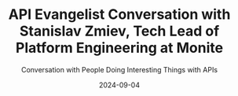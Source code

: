 ---
title: API Evangelist Conversation with Stanislav Zmiev, Tech Lead of Platform Engineering at Monite
description: A very focused conversation on change management and versioning with Stanislav Zmiev, Tech Lead of Platform Engineering at invoicing  and bill pay provider Monite. Stanislav had an extremely nuanced and pragmatic view of API versioning, which I think sets the stage for a very healthy discussion for any company looking to version their mission critical APIs.
date: 2024-09-04
youtubeId: DqO0Ez3FXSU
guestName: Stanislav Zmiev
guestRole: Tech Lead of Platform Engineering
guestCompany: Monite
guestIndustry: Invoicing
guestImage: /assets/img/people/stanislav-zmiev-headshot.jpeg
bio: Stanislav is the author of Cadwyn, the world's most sophisticated API Versioning framework, and in their spare time they have also authored many smaller open-source projects, all of which can be found via their Github profile.
obfuscated: false
summary: Taking a pragmatic view of how and why you should be versioning your APIs, and having a full accounting of the cost involved, while emulating the best approaches available out there today.
subtitle: Conversation with People Doing Interesting Things with APIs
audio_file: https://kinlane-productions2.s3.amazonaws.com/api-evangelist-conversations/api-evangelist-conversation-2024-09-03-stanislav-zmiev-monite.wav 
audio_length: 89275814
sound_cloud: https://soundcloud.com/kinlane/api-evangelist-conversation-with-stanislav-zmiev-tech-lead-of-platform-engineering-at-monite
duration: '0:16:05'
publish_date: "2024-09-04 15:00:00"
url: https://conversations.apievangelist.com/sessions/2024-09-040-stanislav-zmiev-monite.html
tags:
  - Invoicing
  - Bill Pay
  - Versioning
  - Financial
partnerImage: https://api-evangelist.twic.pics/partners/bump-banner-728.png
partnerUrl: https://bit.ly/3MEOGa9
partnerTitle: The API doc platform for Tech Writers & Engineers
conversation:

  - question: Who are you?
    answer: Hi, my name is Dennis Loves Me. I'm a tech lead of platform engineering at Monite. I am, uh, I guess, uh, I also love APIs. I love making them good, but not just the APIs. Uh, I also do open source. I do publications, uh, podcasts, uh, conferences, all sorts of things. Essentially, I just love the technology. And, uh, I love talking about APIs.

  - question: Why is API change management important?
    answer: Well, it's not always important, I guess. Um, So when you have a very small API that is used only by internal clients, especially repository as you, you know, they've got the same kind of deployment as you, then managing API changes is easy, you know, you just change things at the same time, or, you know, You do them in three steps of like, you know, extending the API, then, um, changing, switching your client, and then, uh, switching your API, removing, uh, what you had in the old one. It's very simple, but once your API becomes public, Once your API starts being used by external clients, and especially once your company is built around your API, which is the case for some companies which call themselves API first company, that's where we have the problem. Because every time we mismanage anything regarding our API, for example, if we change it, uh, at a breaking change, our clients are going to be broken, our clients are going to lose money. Same goes for when, for example, you know, we're not doing it accidentally, but you know, we, we decided that we want to change something about it, you know, a new feature, whatever, but the feature, uh, is a breaking change in the API. You know, it requires new arguments or we're renaming something again, even if we tell our clients beforehand, if they miss it, or if anything else happens, they're going to be broken. They're going to be losing money. And as a result, we're also doing it. So. Which is why we're taking great care of making sure that our clients never break. 

  - question: What is API versioning?
    answer: Essentially, API versioning in its simplest form is saying, okay, this for, uh, this version of API has these endpoints with these schemas, whatever we were returning this things. And then we add like a path, uh, variable of say, where we say V2 of the same path. It's going to have different endpoints or, you know, different response, uh, responses or whatever, different business logic. And we just say that this endpoint exists in this API, this, and another endpoint exists in that API. So essentially it's having two versions, two, uh, instances of your API deployed at the same time. And there are like a billion ways to do this, but, uh, nobody tells you which these ways are. 

  - question: Why did you build your versioning solution as open-source?
    answer: I guess, uh, calling, calling us just the payments API is not enough. Uh, Monite does everything regarding to invoicing and documents. Essentially, we, uh, we are embedded invoicing, where we are a super app that does integrations with, uh, accounting providers, payments providers, all sorts of things. So we do a lot more than just payments. Uh, but yeah, the, um, The reason, the reason I built it is as an API first company that Monad is, we take great care of our APIs. And we have multiple clients that are using it, using different versions of it. And at some point, we started trying out the basic solutions, you know, Oh, let's, let's just copy this code for one version, you know, paste it and let's see how it goes. You know, the, the, the simplest approach. We were, we were also thinking about, oh, should we use semantic versioning or date based versioning? Where should we put it? We decided to put it into the header instead of the path. But instead, we should have thought, well, how do you actually manage these versions? It's because when you copy them, um, after five versions, you have five times the code and that is impossible to manage. That, that becomes really bad. I've heard of people doing 20, uh, versions like this. Happily, this wasn't us. Um, for us, it has become so painful that at some point I decided to, you know, look elsewhere. I decided to look at how other companies do it. That's when I found, uh, what Stripe does. And, uh, essentially I spoke with, uh, Brander Leach, the guy, one of, one of the guys managing it at Stripe, uh, before, you know, I, we, we, we discussed how versioning could be done and that's where I got the idea for the framework that I built. It's called Cadwin. Essentially, it's, it does rolling API version. Our developers support, and Stripe does a similar thing, I guess, Uh, our developers support only the latest version of the API, And they describe, every time they make a breaking change, Every time they, uh, make a new version, They describe the difference between the previous version and this version. This allows us to essentially know how the versions have been changed. What has been breaking and as a result, we, we have a tool that allows us to Automatically convert every version into every other version as a result Our developers have to support only one version, but our clients are getting all of them at once if our client wants version from 2022 I guess 2023 But I guess, uh, 2022 is not used anymore, so we've already discontinued it. But, uh, all of the versions that are active, that are used by someone, you can, you know, you can freely use it or upgrade. And, uh, oftentimes it allows us to even ship features to older versions. So you don't even have to upgrade to get some of the new features. And I guess this is the biggest thing about it. It's cheap and easy to support. 

  - question: What is the cost of API versioning?
    answer: Well, so the, the most expensive part of it, I guess, is building such a framework. It, it took me, you know, incredible amount of time to, uh, get it just right. Uh, thankfully, Catwin has all sorts of documentation on how to build such a framework because nobody ever described it. So it's probably going to be easier, but after you build it, you, you start running into unforeseen problems. Uh, you know, you're like, okay, we're just changing our versions. But then all of a sudden you realize that in some versions, well, in some newer versions, the data is a little bit different. The data, your data might have a different structure and your developers, especially if they have never versioned, they're running into this state of, um, thinking that versioning data is fine, that now we're versioning everything, not just, uh, the API con. And that's, uh, where you start getting into the problems of, Oh, the client created this thing on version one, but then in version three, three, they started trying to use it and some errors and then the reverse is also true. They created a version two, three, but then started using version one, whatever it's, it's crazy. And so my recommendation to anybody, any startup, any company that is, uh, you know, thinking of doing versioning, be careful. It comes with a huge price. It's incredibly steep. And, uh, yes, it allows you to make, like, the perfect API in terms of the design. It allows you to change your design at any time without affecting your clients. It allows you to, you know, make it pretty, make it easy to, you know, uh, to evolve. But the initial investment of, uh, learning, you know, teaching your, uh, developers how to work with, of managing these API change logs, Of, uh, building the framework of, uh, you know, managing all these versions. Sometimes it's, it's a work of art, you know, to, to create a new version without breaking old stuff because your data might simply be incompatible. So my recommendation, think very carefully. And for smaller startups, I would, uh, suggest, you know, to postpone it until they have more money, more developers until they have shipped the actual product. Because if my belief is that even the, if the product is not perfect. And at the API level, if, um, it, if it fulfills its purpose, if we can sell it, then we should sell it first and only then should we, you know, make the API beautiful, 

  - question: Is the Stripe API a standard when it comes to versioning?
    answer: So, Stripe is a big name that allows, that allows Cadwin to, that allows me to say, Hey guys, you know how these guys do it really well? Well, we're doing the same thing. This is, this is essentially, uh, me just, uh, you know, trying to explain who we were, uh, who I was following when, uh, developing, um, I think Stripe is at the top of the industries, you know, somewhere at the top in terms of the API quality in terms of the story they tell with the, their API and most of the, um, providers in terms of, you know, FinTech in one way or another are inspired by Stripe. So if Stripe, you know, starts doing something tomorrow, I'm sure there will be 20 more companies that start doing the same thing. Simply because, yeah, they are a big name and their APIs are of a high quality. Should every company follow that? I don't think so. I think that, uh, the companies should first consider what they need specifically for their product. Uh, and that's, that includes, you know, V4. If you, if you're sure that you have the money right now and that your business model is really fit for API first, then yeah, good, follow Stripe in their, uh, version. It's good, and I I failed to find any better approach. There are similar approaches. There are approaches that are really good for internal clients, but for external clients, I don't think there is anything that beats them just yet. At least publicly. 

  - question: What motivates you?
    answer: I guess it's two things. Um, I, mainly one. I really like the people around me and, um, when I was contributing to open source, it was always because of someone. It was always because, you know, I wanted to solve someone's problems. Uh, some of the time it's me, but most of the time it's my colleagues or the people in open source that I see, you know, complaining about stuff. And, you know, the feeling of bringing, you know, Bringing the solution to someone and solving their, maybe not just a business problem, but a tooling, a technological problem where, you know, a developer just becomes a tiny bit happy, happier working on your tooling. That's the feeling that drives me and that drove me throughout. And I guess that's, that's why I became a platform engineer in the first place, because, you know, your clients are so close to you, it's a, you know, you're always getting this fast feedback.
---